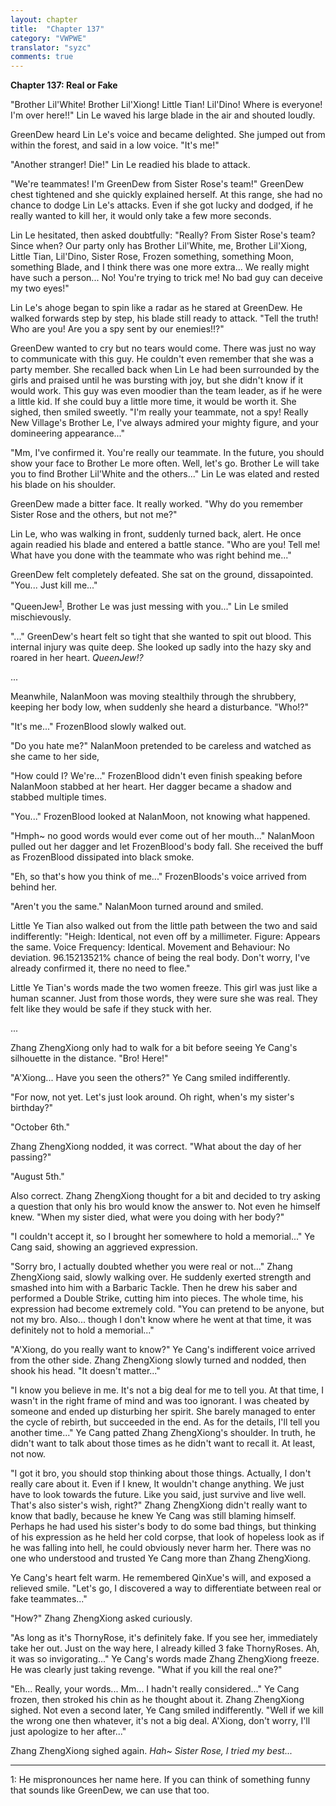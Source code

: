 ```yaml
---
layout: chapter
title:  "Chapter 137"
category: "VWPWE"
translator: "syzc"
comments: true
---
```


**Chapter 137: Real or Fake**

"Brother Lil'White! Brother Lil'Xiong! Little Tian! Lil'Dino! Where is everyone! I'm over here!!" Lin Le waved his large blade in the air and shouted loudly.

GreenDew heard Lin Le's voice and became delighted. She jumped out from within the forest, and said in a low voice. "It's me!"

"Another stranger! Die!" Lin Le readied his blade to attack.

"We're teammates! I'm GreenDew from Sister Rose's team!" GreenDew chest tightened and she quickly explained herself. At this range, she had no chance to dodge Lin Le's attacks. Even if she got lucky and dodged, if he really wanted to kill her, it would only take a few more seconds.

Lin Le hesitated, then asked doubtfully: "Really? From Sister Rose's team? Since when? Our party only has Brother Lil'White, me, Brother Lil'Xiong, Little Tian, Lil'Dino, Sister Rose, Frozen something, something Moon, something Blade, and I think there was one more extra... We really might have such a person... No! You're trying to trick me! No bad guy can deceive my two eyes!"

Lin Le's ahoge began to spin like a radar as he stared at GreenDew. He walked forwards step by step, his blade still ready to attack. "Tell the truth! Who are you! Are you a spy sent by our enemies!!?"

GreenDew wanted to cry but no tears would come. There was just no way to communicate with this guy. He couldn't even remember that she was a party member. She recalled back when Lin Le had been surrounded by the girls and praised until he was bursting with joy, but she didn't know if it would work. This guy was even moodier than the team leader, as if he were a little kid. If she could buy a little more time, it would be worth it. She sighed, then smiled sweetly. "I'm really your teammate, not a spy! Really New Village's Brother Le, I've always admired your mighty figure, and your domineering appearance..."

"Mm, I've confirmed it. You're really our teammate. In the future, you should show your face to Brother Le more often. Well, let's go. Brother Le will take you to find Brother Lil'White and the others..." Lin Le was elated and rested his blade on his shoulder. 

GreenDew made a bitter face. It really worked. "Why do you remember Sister Rose and the others, but not me?"

Lin Le, who was walking in front, suddenly turned back, alert. He once again readied his blade and entered a battle stance. "Who are you! Tell me! What have you done with the teammate who was right behind me..."

GreenDew felt completely defeated. She sat on the ground, dissapointed. "You... Just kill me..."

"QueenJew<sup>[1](#footnote1)</sup>, Brother Le was just messing with you..." Lin Le smiled mischievously.

"..." GreenDew's heart felt so tight that she wanted to spit out blood. This internal injury was quite deep. She looked up sadly into the hazy sky and roared in her heart. *QueenJew!?*

...

Meanwhile, NalanMoon was moving stealthily through the shrubbery, keeping her body low, when suddenly she heard a disturbance. "Who!?"

"It's me..." FrozenBlood slowly walked out.

"Do you hate me?" NalanMoon pretended to be careless and watched as she came to her side, 

"How could I? We're..." FrozenBlood didn't even finish speaking before NalanMoon stabbed at her heart. Her dagger became a shadow and stabbed multiple times.

"You..." FrozenBlood looked at NalanMoon, not knowing what happened.

"Hmph~ no good words would ever come out of her mouth..." NalanMoon pulled out her dagger and let FrozenBlood's body fall. She received the buff as FrozenBlood dissipated into black smoke.

"Eh, so that's how you think of me..." FrozenBloods's voice arrived from behind her.

"Aren't you the same." NalanMoon turned around and smiled.

Little Ye Tian also walked out from the little path between the two and said indifferently: "Heigh: Identical, not even off by a millimeter. Figure: Appears the same. Voice Frequency: Identical. Movement and Behaviour: No deviation. 96.15213521% chance of being the real body. Don't worry, I've already confirmed it, there no need to flee."

Little Ye Tian's words made the two women freeze. This girl was just like a human scanner. Just from those words, they were sure she was real. They felt like they would be safe if they stuck with her.

...

Zhang ZhengXiong only had to walk for a bit before seeing Ye Cang's silhouette in the distance. "Bro! Here!"

"A'Xiong... Have you seen the others?" Ye Cang smiled indifferently.

"For now, not yet. Let's just look around. Oh right, when's my sister's birthday?"

"October 6th."

Zhang ZhengXiong nodded, it was correct. "What about the day of her passing?"

"August 5th."

Also correct. Zhang ZhengXiong thought for a bit and decided to try asking a question that only his bro would know the answer to. Not even he himself knew. "When my sister died, what were you doing with her body?"

"I couldn't accept it, so I brought her somewhere to hold a memorial..." Ye Cang said, showing an aggrieved expression.

"Sorry bro, I actually doubted whether you were real or not..." Zhang ZhengXiong said, slowly walking over. He suddenly exerted strength and smashed into him with a Barbaric Tackle. Then he drew his saber and performed a Double Strike, cutting him into pieces. The whole time, his expression had become extremely cold. "You can pretend to be anyone, but not my bro. Also... though I don't know where he went at that time, it was definitely not to hold a memorial..."

"A'Xiong, do you really want to know?" Ye Cang's indifferent voice arrived from the other side. Zhang ZhengXiong slowly turned and nodded, then shook his head. "It doesn't matter..."

"I know you believe in me. It's not a big deal for me to tell you. At that time, I wasn't in the right frame of mind and was too ignorant. I was cheated by someone and ended up disturbing her spirit. She barely managed to enter the cycle of rebirth, but succeeded in the end. As for the details, I'll tell you another time..." Ye Cang patted Zhang ZhengXiong's shoulder. In truth, he didn't want to talk about those times as he didn't want to recall it. At least, not now.

"I got it bro, you should stop thinking about those things. Actually, I don't really care about it. Even if I knew, It wouldn't change anything. We just have to look towards the future. Like you said, just survive and live well. That's also sister's wish, right?" Zhang ZhengXiong didn't really want to know that badly, because he knew Ye Cang was still blaming himself. Perhaps he had used his sister's body to do some bad things, but thinking of his expression as he held her cold corpse, that look of hopeless look as if he was falling into hell, he could obviously never harm her. There was no one who understood and trusted Ye Cang more than Zhang ZhengXiong.

Ye Cang's heart felt warm. He remembered QinXue's will, and exposed a relieved smile. "Let's go, I discovered a way to differentiate between real or fake teammates..."

"How?" Zhang ZhengXiong asked curiously.

"As long as it's ThornyRose, it's definitely fake. If you see her, immediately take her out. Just on the way here, I already killed 3 fake ThornyRoses. Ah, it was so invigorating..." Ye Cang's words made Zhang ZhengXiong freeze. He was clearly just taking revenge. "What if you kill the real one?"

"Eh... Really, your words... Mm... I hadn't really considered..." Ye Cang frozen, then stroked his chin as he thought about it. Zhang ZhengXiong sighed. Not even a second later, Ye Cang smiled indifferently. "Well if we kill the wrong one then whatever, it's not a big deal. A'Xiong, don't worry, I'll just apologize to her after..."

Zhang ZhengXiong sighed again. *Hah~ Sister Rose, I tried my best...*

---

<a name="footnote1">1</a>: He mispronounces her name here. If you can think of something funny that sounds like GreenDew, we can use that too.
